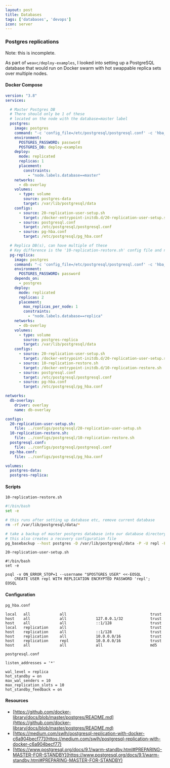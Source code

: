 ```yaml
---
layout: post
title: Databases
tags: ['databases', 'devops']
icon: server
---
```


### Postgres replications
Note: this is incomplete.

As part of `weavc/deploy-examples`, I looked into setting up a PostgreSQL database that would run on Docker swarm with hot swappable replica sets over multiple nodes. 

#### Docker Compose

```yaml
version: "3.8"
services:

  # Master Postgres DB
  # There should only be 1 of these 
  # located on the node with the database=master label 
  postgres:
    image: postgres
    command: "-c 'config_file=/etc/postgresql/postgresql.conf' -c 'hba_file=/etc/postgresql/pg_hba.conf'"
    environment:
      POSTGRES_PASSWORD: password
      POSTGRES_DB: deploy-examples
    deploy:
      mode: replicated
      replicas: 1
      placement:
        constraints:
          - "node.labels.database==master"
    networks:
      - db-overlay
    volumes:
      - type: volume
        source: postgres-data
        target: /var/lib/postgresql/data
    configs:
      - source: 20-replication-user-setup.sh
        target: /docker-entrypoint-initdb.d/20-replication-user-setup.sh
      - source: postgresql.conf
        target: /etc/postgresql/postgresql.conf
      - source: pg-hba.conf
        target: /etc/postgresql/pg_hba.conf

  # Replica DB(s), can have multiple of these
  # Key difference is the '10-replication-restore.sh' config file and no database env variable
  pg-replica:
    image: postgres
    command: "-c 'config_file=/etc/postgresql/postgresql.conf' -c 'hba_file=/etc/postgresql/pg_hba.conf'"
    environment:
      POSTGRES_PASSWORD: password
    depends_on:
      - postgres
    deploy:
      mode: replicated
      replicas: 2
      placement:
        max_replicas_per_node: 1
        constraints:
          - "node.labels.database==replica"
    networks:
      - db-overlay
    volumes:
      - type: volume
        source: postgres-replica
        target: /var/lib/postgresql/data
    configs:
      - source: 20-replication-user-setup.sh
        target: /docker-entrypoint-initdb.d/20-replication-user-setup.sh
      - source: 10-replication-restore.sh
        target: /docker-entrypoint-initdb.d/10-replication-restore.sh
      - source: postgresql.conf
        target: /etc/postgresql/postgresql.conf
      - source: pg-hba.conf
        target: /etc/postgresql/pg_hba.conf

networks:
  db-overlay:
    driver: overlay
    name: db-overlay

configs:
  20-replication-user-setup.sh:
    file: ../configs/postgresql/20-replication-user-setup.sh
  10-replication-restore.sh:
    file: ../configs/postgresql/10-replication-restore.sh
  postgresql.conf:
    file: ../configs/postgresql/postgresql.conf
  pg-hba.conf:
    file: ../configs/postgresql/pg_hba.conf

volumes:
  postgres-data:
  postgres-replica:
```

#### Scripts

`10-replication-restore.sh`
```bash
#!/bin/bash
set -e

# this runs after setting up database etc, remove current database
rm -rf /var/lib/postgresql/data/*

# take a backup of master postgres database into our database directory
# this also creates a recovery configuration file
pg_basebackup --host postgres -D /var/lib/postgresql/data -P -U repl -Fp -R
```

`20-replication-user-setup.sh`
```
#!/bin/bash
set -e

psql -v ON_ERROR_STOP=1 --username "$POSTGRES_USER" <<-EOSQL
	CREATE USER repl WITH REPLICATION ENCRYPTED PASSWORD 'repl';
EOSQL
```

#### Configuration

`pg_hba.conf`
```
local   all             all                                     trust
host    all             all             127.0.0.1/32            trust
host    all             all             ::1/128                 trust
local   replication     all                                     trust
host    replication     all             ::1/128                 trust
host    replication     all             10.0.0.0/16             trust
host    replication     repl            10.0.0.0/16             trust
host    all             all             all                     md5
```

`postgresql.conf`
```
listen_addresses = '*'

wal_level = replica
hot_standby = on
max_wal_senders = 10
max_replication_slots = 10
hot_standby_feedback = on
```

#### Resources

- [https://github.com/docker-library/docs/blob/master/postgres/README.md](https://github.com/docker-library/docs/blob/master/postgres/README.md)
- [https://medium.com/swlh/postgresql-replication-with-docker-c6a904becf77](https://medium.com/swlh/postgresql-replication-with-docker-c6a904becf77)
- [https://www.postgresql.org/docs/9.1/warm-standby.html#PREPARING-MASTER-FOR-STANDBY](https://www.postgresql.org/docs/9.1/warm-standby.html#PREPARING-MASTER-FOR-STANDBY)

